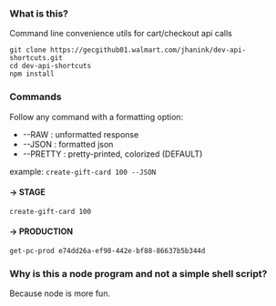 ### What is this?

Command line convenience utils for cart/checkout api calls

```
git clone https://gecgithub01.walmart.com/jhanink/dev-api-shortcuts.git
cd dev-api-shortcuts
npm install
```

### Commands

Follow any command with a formatting option: 
* --RAW     : unformatted response
* --JSON    : formatted json
* --PRETTY  : pretty-printed, colorized (DEFAULT)

example: `create-gift-card 100 --JSON`


#### → STAGE

`create-gift-card 100` 

#### → PRODUCTION

`get-pc-prod e74dd26a-ef98-442e-bf88-86637b5b344d`

### Why is this a node program and not a simple shell script?

Because node is more fun.
